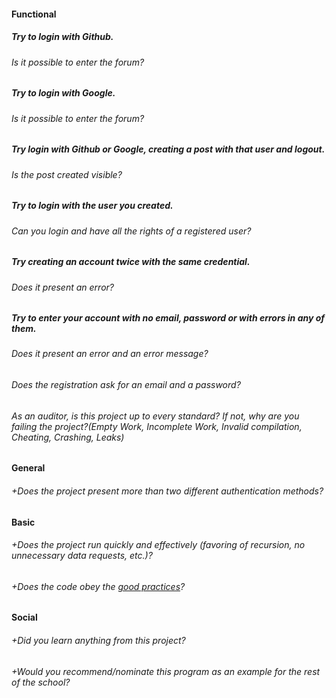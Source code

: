 #### Functional

##### Try to login with Github.

###### Is it possible to enter the forum?

##### Try to login with Google.

###### Is it possible to enter the forum?

##### Try login with Github or Google, creating a post with that user and logout.

###### Is the post created visible?

##### Try to login with the user you created.

###### Can you login and have all the rights of a registered user?

##### Try creating an account twice with the same credential.

###### Does it present an error?

##### Try to enter your account with no email, password or with errors in any of them.

###### Does it present an error and an error message?

###### Does the registration ask for an email and a password?

###### As an auditor, is this project up to every standard? If not, why are you failing the project?(Empty Work, Incomplete Work, Invalid compilation, Cheating, Crashing, Leaks)

#### General

###### +Does the project present more than two different authentication methods?

#### Basic

###### +Does the project run quickly and effectively (favoring of recursion, no unnecessary data requests, etc.)?

###### +Does the code obey the [good practices](https://public.01-edu.org/subjects/good-practices/)?

#### Social

###### +Did you learn anything from this project?

###### +Would you recommend/nominate this program as an example for the rest of the school?

